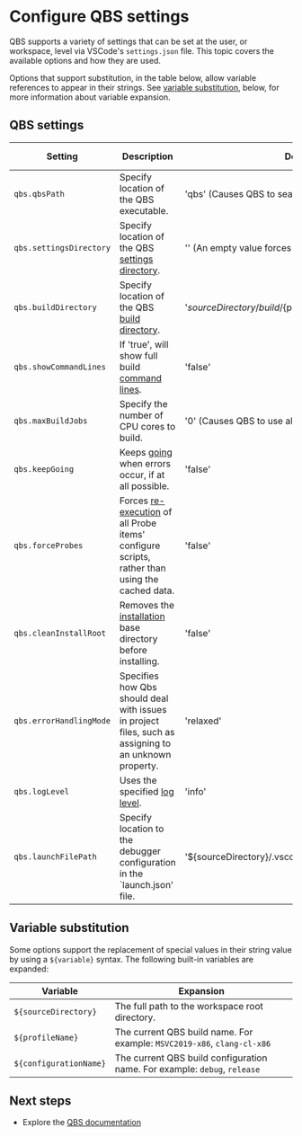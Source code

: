 # Configure QBS settings

QBS supports a variety of settings that can be set at the user, or workspace,
level via VSCode's `settings.json` file. This topic covers the available options
and how they are used.

Options that support substitution, in the table below, allow variable references
to appear in their strings. See [variable substitution](#variable-substitution),
below, for more information about variable expansion.

## QBS settings

|Setting  |Description | Default value | Supports substitution |
|---------|---------|---------|-----|
| `qbs.qbsPath`| Specify location of the QBS executable. | 'qbs' (Causes QBS to search the `PATH` environment variable.) | Yes. |
| `qbs.settingsDirectory`| Specify location of the QBS [settings directory](https://doc.qt.io/qbs/cli-config.html#op-op-op-op-settings-op-op-dir-op-lt-op-directory-op-gt-op). | '' (An empty value forces the use of the default path.) | Yes. |
| `qbs.buildDirectory`| Specify location of the QBS [build directory](https://doc.qt.io/qbs/cli-build.html#op-op-op-op-build-op-op-directory-op-op-op-op-d-op-lt-op-directory-op-gt-op). | '${sourceDirectory}/build/${profileName}_${configurationName}' | Yes. |
| `qbs.showCommandLines`| If 'true', will show full build [command lines](https://doc.qt.io/qbs/cli-build.html#op-op-op-op-command-op-op-echo-op-op-mode-op-lt-op-mode-op-gt-op). | 'false'| No. |
| `qbs.maxBuildJobs`| Specify the number of CPU cores to build. | '0' (Causes QBS to use all CPU cores.) | No. |
| `qbs.keepGoing`| Keeps [going](https://doc.qt.io/qbs/cli-build.html#op-op-op-op-keep-op-op-going-op-op-op-op-k) when errors occur, if at all possible. | 'false' | No. |
| `qbs.forceProbes`| Forces [re-execution](https://doc.qt.io/qbs/cli-build.html#op-op-op-op-force-op-op-probe-op-op-execution) of all Probe items' configure scripts, rather than using the cached data. | 'false' | No. |
| `qbs.cleanInstallRoot`| Removes the [installation](https://doc.qt.io/qbs/cli-build.html#op-op-op-op-clean-op-op-install-op-op-root) base directory before installing. | 'false' | No. |
| `qbs.errorHandlingMode`| Specifies how Qbs should deal with issues in project files, such as assigning to an unknown property. | 'relaxed' | No. |
| `qbs.logLevel`| Uses the specified [log level](https://doc.qt.io/qbs/cli-build.html#op-op-op-op-log-op-op-level-op-lt-op-level-op-gt-op). | 'info' | No. |
| `qbs.launchFilePath`| Specify location to the debugger configuration in the `launch.json' file. | '${sourceDirectory}/.vscode/launch.json' | Yes. |

## Variable substitution

Some options support the replacement of special values in their string value
by using a `${variable}` syntax. The following built-in variables are expanded:

| Variable | Expansion |
|---------|---------|
|`${sourceDirectory}` | The full path to the workspace root directory. |
|`${profileName}`| The current QBS build name. For example: `MSVC2019-x86`, `clang-cl-x86` |
|`${configurationName}`| The current QBS build configuration name. For example: `debug`, `release` |

## Next steps

- Explore the [QBS documentation](README.md)
